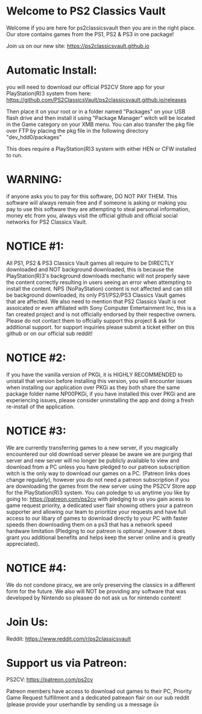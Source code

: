 # Welcome to PS2 Classics Vault #

Welcome if you are here for ps2classicsvault then you are in the right place. Our store contains games from the PS1, PS2 & PS3 in one package!

Join us on our new site: https://ps2classicsvault.github.io

# Automatic Install: #

you will need to download our official PS2CV Store app for your PlayStation(R)3 system from here: https://github.com/PS2ClassicsVault/ps2classicsvault.github.io/releases

Then place it on your root or in a folder named "Packages" on your USB flash drive and then install it using "Package Manager" witch will be located in the Game category on your XMB menu. You can also transfer the pkg file over FTP by placing the pkg file in the following directory "dev_hdd0/packages"

This does require a PlayStation(R)3 system with either HEN or CFW installed to run.

# WARNING: #
if anyone asks you to pay for this software, DO NOT PAY THEM. This software will always remain free and if someone is asking or making you pay to use this software they are attempting to steal personal information, money etc from you, always visit the official github and official social networks for PS2 Classics Vault.

# NOTICE #1: #
All PS1, PS2 & PS3 Classics Vault games all require to be DIRECTLY downloaded and NOT background downloaded, this is because the PlayStation(R)3's background downloads mechanic will not properly save the content correctly  resulting in users seeing an error when attempting to install the content. NPS (NoPayStation) content is not affected and can still be background downloaded, its only PS1/PS2/PS3 Classics Vault games that are affected. We also need to mention that PS2 Classics Vault is not assoicated or even affiliated with Sony Computer Entertainment Inc, this is a fan created project and is not officially endorsed by their respective owners. Please do not contact them to offcially support this project & ask for additional support. for support inquiries please submit a ticket either on this github or on our official sub reddit!

# NOTICE #2: #
If you have the vanilla version of PKGi, it is HIGHLY RECOMMENDED to unistall that version before installing this version, you will encounter issues when installing our application over PKGi as they both share the same package folder name NP00PKGi, if you have installed this over PKGi and are experiencing issues, please consider uninstalling the app and doing a fresh re-install of the application.

# NOTICE #3: #
We are currently transferring games to a new server, if you magically encountered our old download server please be aware we are purging that server and new server will no longer be publicly available to view and download from a PC unless you have pledged to our patreon subscription witch is the only way to download our games on a PC. (Patreon links does change regularly), however you do not need a patreon subscription if you are downloading the games from the new server using the PS2CV Store app for the PlayStation(R)3 system. You can poledge to us anytime you like by going to: https://patreon.com/ps2cv with pledging to us you gain acess to game request priority, a dedicated user flair showing others your a patreon supporter and allowing our team to prioritize your requests and have full access to our libary of games to download directly to your PC with faster speeds then downloading them on a ps3 that has a network speed hardware limitation (Pledging to our patreon is optional ,however it does grant you additional benefits and helps keep the server online and is greatly appreciated).

# NOTICE #4: #
We do not condone piracy, we are only preserving the classics in a different form for the future. We also will NOT be providing any software that was developed by Nintendo so pleasee do not ask us for nintendo content!

# Join Us: #

Reddit: https://www.reddit.com/r/ps2classicsvault

# Support us via Patreon: #
PS2CV: https://patreon.com/ps2cv

Patreon members have access to download out games to their PC, Priority Game Request fulfillment and a dedicated patreaon flair on our sub reddit (please provide your userhandle by sending us a message 👍
